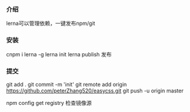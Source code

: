 ### 介绍
lerna可以管理依赖，一键发布npm/git
### 安装
cnpm i lerna -g
lerna init
lerna publish  发布
### 提交
git add .
git commit -m 'init'
git remote add origin https://github.com/peterZhang520/easycss.git
git push -u origin master

npm config get registry 检查镜像源